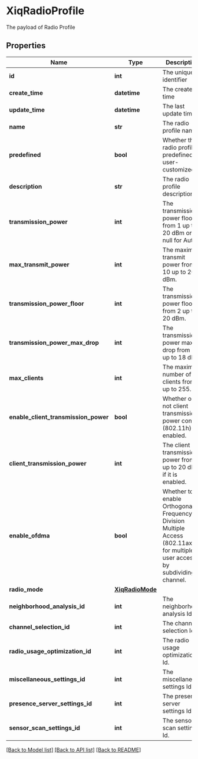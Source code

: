 # XiqRadioProfile

The payload of Radio Profile
## Properties
Name | Type | Description | Notes
------------ | ------------- | ------------- | -------------
**id** | **int** | The unique identifier | 
**create_time** | **datetime** | The create time | 
**update_time** | **datetime** | The last update time | 
**name** | **str** | The radio profile name | [optional] 
**predefined** | **bool** | Whether the radio profile is predefined or user-customized. | [optional] 
**description** | **str** | The radio profile description. | [optional] 
**transmission_power** | **int** | The transmission power floor from 1 up to 20 dBm or null for Auto. | [optional] 
**max_transmit_power** | **int** | The maximum transmit power from 10 up to 20 dBm. | [optional] 
**transmission_power_floor** | **int** | The transmission power floor from 2 up to 20 dBm. | [optional] 
**transmission_power_max_drop** | **int** | The transmission power max drop from 0 up to 18 dB. | [optional] 
**max_clients** | **int** | The maximum number of clients from 1 up to 255. | [optional] 
**enable_client_transmission_power** | **bool** | Whether or not client transmission power control (802.11h) is enabled. | [optional] 
**client_transmission_power** | **int** | The client transmission power from 1 up to 20 dBm if it is enabled. | [optional] 
**enable_ofdma** | **bool** | Whether to enable Orthogonal Frequency Division Multiple Access (802.11ax) for multiple-user access by subdividing a channel. | [optional] 
**radio_mode** | [**XiqRadioMode**](XiqRadioMode.md) |  | [optional] 
**neighborhood_analysis_id** | **int** | The neighborhood analysis Id. | [optional] 
**channel_selection_id** | **int** | The channel selection Id. | [optional] 
**radio_usage_optimization_id** | **int** | The radio usage optimization Id. | [optional] 
**miscellaneous_settings_id** | **int** | The miscellaneous settings Id | [optional] 
**presence_server_settings_id** | **int** | The presence server settings Id. | [optional] 
**sensor_scan_settings_id** | **int** | The sensor scan settings Id. | [optional] 

[[Back to Model list]](../README.md#documentation-for-models) [[Back to API list]](../README.md#documentation-for-api-endpoints) [[Back to README]](../README.md)


